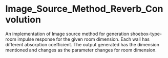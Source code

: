 # Image_Source_Method_Reverb_Convolution
An implementation of Image source method for generation shoebox-type-room impulse response for the given room dimension.
Each  wall has different absorption coefficient.
The output generated has the dimension mentioned and changes as the parameter changes for room dimension.
